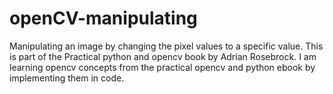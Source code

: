 # openCV-manipulating
Manipulating an image by changing the pixel values to a specific value. This is part of the Practical python and opencv
book by Adrian Rosebrock. I am learning opencv concepts from the practical opencv and python ebook by implementing them in code.
